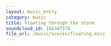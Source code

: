 ```yaml
---
layout: music_entry
category: music
title: Floating through the storm
soundcloud_id: 186347378
file_url: /music/scores/floating.mscz
---
```

